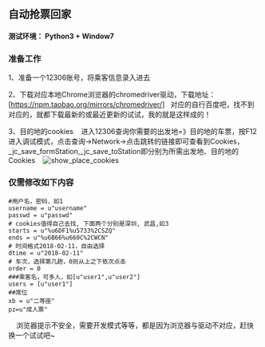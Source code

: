 ## 自动抢票回家

#### 测试环境： Python3 + Window7

### 准备工作

1、准备一个12306账号，将乘客信息录入进去

2、下载对应本地Chrome浏览器的chromedriver驱动，下载地址：[https://npm.taobao.org/mirrors/chromedriver/]
   对应的自行百度吧，找不到对应的，就都下载最新的或最近更新的试试，我的就是这样成的！
    
  3、目的地的cookies
    进入12306查询你需要的出发地=》目的地的车票，按F12进入调试模式，点击查询->Network->点击跳转的链接即可查看到Cookies，_jc_save_formStation,_jc_save_toStation即分别为所需出发地、目的地的Cookies
    ![show_place_cookies](https://github.com/sanplit/public/blob/master/images/12306_tickets/show_place_cookies.png)
    
### 仅需修改如下内容
```
#用户名，密码，如1
username = u"username"
passwd = u"passwd"
# cookies值得自己去找, 下面两个分别是深圳, 武昌,如3
starts = u"%u6DF1%u5733%2CSZQ"
ends = u"%u6B66%u660C%2CWCN"
# 时间格式2018-02-11，自由选择
dtime = u"2018-02-11"
# 车次，选择第几趟，0则从上之下依次点击
order = 0
###乘客名，可多人，如[u"user1",u"user2"]
users = [u"user1"]
##席位
xb = u"二等座"
pz=u"成人票"
```
    
浏览器提示不安全，需要开发模式等等，都是因为浏览器与驱动不对应，赶快换一个试试吧~
